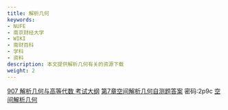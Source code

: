 ```yaml
---
title: 解析几何
keywords:
- NUFE
- 南京财经大学
- WIKI
- 南财百科
- 学科
- 资料
description: 本文提供解析几何有关的资源下载
weight: 2
---
```


[907 解析几何与高等代数 考试大纲](https://wwqk.lanzouq.com/ixLOU18jxn9e)
[第7章空间解析几何自测题答案](https://wwqk.lanzouq.com/iEwgQ18jxn5a) 密码:2p9c
[空间解析几何](https://wwqk.lanzouq.com/i8zMt18jxn7c)